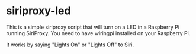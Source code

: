 siriproxy-led
=============
This is a simple siriproxy script that will turn on a LED in a Raspberry Pi running SiriProxy.
You need to have wiringpi installed on your Raspberry Pi.

It works by saying "Lights On" or "Lights Off" to Siri. 
